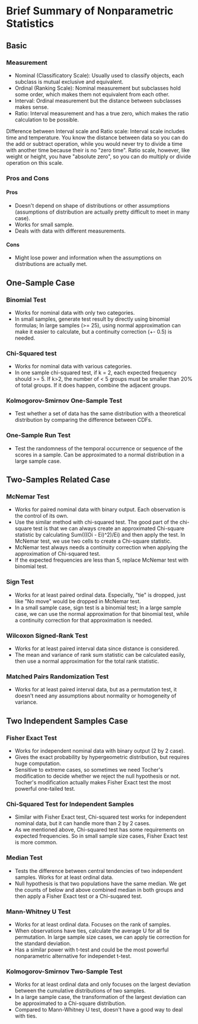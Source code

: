 # Brief Summary of Nonparametric Statistics

## Basic

### Measurement
* Nominal (Classificatory Scale): Usually used to classify objects, each
subclass is mutual exclusive and equivalent.
* Ordinal (Ranking Scale): Nominal measurement but subclasses hold some order,
which makes them not equivalent from each other.
* Interval: Ordinal measurement but the distance between subclasses makes sense.
* Ratio: Interval measurement and has a true zero, which makes the ratio
calculation to be possible.

Difference between Interval scale and Ratio scale: Interval scale includes time
and temperature. You know the distance between data so you can do the add or
subtract operation, while you would never try to divide a time with another time
because their is no "zero time". Ratio scale, however, like weight or height, you
have "absolute zero", so you can do multiply or divide operation on this scale.

### Pros and Cons

#### Pros
* Doesn't depend on shape of distributions or other assumptions (assumptions
of distribution are actually pretty difficult to meet in many case).
* Works for small sample.
* Deals with data with different measurements.

#### Cons
* Might lose power and information when the assumptions on distributions are
actually met.

## One-Sample Case

### Binomial Test
* Works for nominal data with only two categories.
* In small samples, generate test result by directly using binomial formulas;
In large samples (>= 25), using normal approximation can make it easier to
calculate, but a continuity correction (+- 0.5) is needed.  

### Chi-Squared test
* Works for nominal data with various categories.
* In one sample chi-squared test, if k = 2, each expected frequency should >= 5. If
k>2, the number of < 5 groups must be smaller than 20% of total groups. If it
does happen, combine the adjacent groups.

### Kolmogorov-Smirnov One-Sample Test
* Test whether a set of data has the same distribution with a theoretical
distribution by comparing the difference between CDFs.

### One-Sample Run Test
* Test the randomness of the temporal occurrence or sequence of the scores in a
sample. Can be approximated to a normal distribution in a large sample case.

## Two-Samples Related Case

### McNemar Test
* Works for paired nominal data with binary output. Each observation is the
control of its own.
* Use the similar method with chi-squared test. The good part of the chi-square
test is that we can always create an approximated Chi-square statistic by
calculating Sum(((Oi - Ei)^2)/Ei) and then apply the test. In McNemar test, we
use two cells to create a Chi-square statistic.
* McNemar test always needs a continuity correction when applying the
approximation of Chi-squared test.
* If the expected frequencies are less than 5, replace McNemar test with
binomial test.

### Sign Test
* Works for at least paired ordinal data. Especially, "tie" is dropped, just
like "No move" would be dropped in McNemar test.
* In a small sample case, sign test is a binomial test; In a large sample case,
we can use the normal approximation for that binomial test, while a continuity
correction for that approximation is needed.

### Wilcoxon Signed-Rank Test
* Works for at least paired interval data since distance is considered.
* The mean and variance of rank sum statistic can be calculated easily, then use a normal
approximation for the total rank statistic.

### Matched Pairs Randomization Test
* Works for at least paired interval data, but as a permutation test, it
doesn't need any assumptions about normality or homogeneity of variance.  

## Two Independent Samples Case

### Fisher Exact Test
* Works for independent nominal data with binary output (2 by 2 case).
* Gives the exact probability by hypergeometric distribution, but requires huge
computation.
* Sensitive to extreme cases, so sometimes we need Tocher's modification to
decide whether we reject the null hypothesis or not. Tocher's modification
actually makes Fisher Exact test the most powerful one-tailed test.

### Chi-Squared Test for Independent Samples
* Similar with Fisher Exact test, Chi-squared test works for independent nominal
data, but it can handle more than 2 by 2 cases.
* As we mentioned above, Chi-squared test has some requirements on expected
frequencies. So in small sample size cases, Fisher Exact test is more common.

### Median Test
* Tests the difference between central tendencies of two independent samples.
Works for at least ordinal data.
* Null hypothesis is that two populations have the same median. We get the counts
of below and above combined median in both groups and then apply a Fisher Exact
test or a Chi-suqared test.

### Mann-Whitney U Test
* Works for at least ordinal data. Focuses on the rank of samples.
* When observations have ties, calculate the average U for all tie permutation.
In large sample size cases, we can apply tie correction for the standard
deviation.
* Has a similar power with t-test and could be the most powerful nonparametric
alternative for independet t-test.

### Kolmogorov-Smirnov Two-Sample Test
* Works for at least ordinal data and only focuses on the largest deviation
between the cumulative distributions of two samples.
* In a large sample case, the transformation of the largest deviation can be
approximated to a Chi-square distribution.
* Compared to Mann-Whitney U test, doesn't have a good way to deal with ties.
